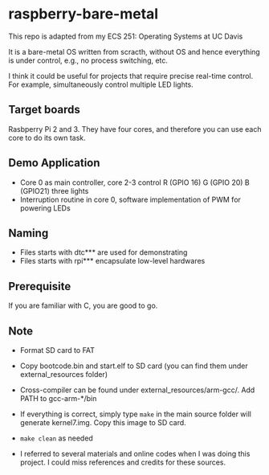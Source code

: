 # raspberry-bare-metal

This repo is adapted from my ECS 251: Operating Systems at UC Davis

It is a bare-metal OS written from scracth, without OS and hence everything is under control, e.g., no process switching, etc.

I think it could be useful for projects that require precise real-time control. For example, simultaneously control multiple LED lights. 

## Target boards

Rasbperry Pi 2 and 3. They have four cores, and therefore you can use each core to do its own task. 

## Demo Application

* Core 0 as main controller, core 2-3 control R (GPIO 16) G (GPIO 20) B (GPIO21) three lights
* Interruption routine in core 0, software implementation of PWM for powering LEDs

## Naming 

* Files starts with dtc*** are used for demonstrating
* Files starts with rpi*** encapsulate low-level hardwares

## Prerequisite

If you are familiar with C, you are good to go.

## Note

* Format SD card to FAT

* Copy bootcode.bin and start.elf to SD card (you can find them under external_resources folder)

* Cross-compiler can be found under external_resources/arm-gcc/. Add PATH to gcc-arm-*/bin 

* If everything is correct, simply type `make` in the main source folder will generate kernel7.img. Copy this image to SD card.

* `make clean` as needed

* I referred to several materials and online codes when I was doing this project. I could miss references and credits for these sources. 
